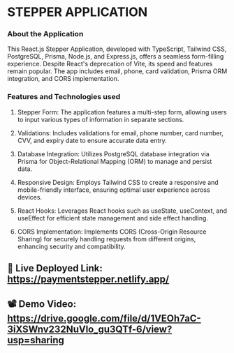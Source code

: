 # STEPPER APPLICATION

### About the Application

This React.js Stepper Application, developed with TypeScript, Tailwind CSS, PostgreSQL, Prisma, Node.js, and Express.js, offers a seamless form-filling experience. Despite React's deprecation of Vite, its speed and features remain popular. The app includes email, phone, card validation, Prisma ORM integration, and CORS implementation.


### Features and Technologies used

1. Stepper Form: The application features a multi-step form, allowing users to input various types of information in separate sections.

2. Validations: Includes validations for email, phone number, card number, CVV, and expiry date to ensure accurate data entry.

3. Database Integration: Utilizes PostgreSQL database integration via Prisma for Object-Relational Mapping (ORM) to manage and persist data.

4. Responsive Design: Employs Tailwind CSS to create a responsive and mobile-friendly interface, ensuring optimal user experience across devices.

5. React Hooks: Leverages React hooks such as useState, useContext, and useEffect for efficient state management and side effect handling.

6. CORS Implementation: Implements CORS (Cross-Origin Resource Sharing) for securely handling requests from different origins, enhancing security and compatibility.


## 🚀 Live Deployed Link: https://paymentstepper.netlify.app/

## 📽️ Demo Video: https://drive.google.com/file/d/1VEOh7aC-3iXSWnv232NuVlo_gu3QTf-6/view?usp=sharing


